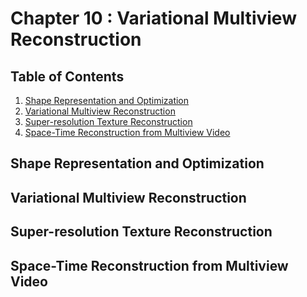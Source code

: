 # Chapter 10 : Variational Multiview Reconstruction

## Table of Contents
1. [Shape Representation and Optimization](#shape-representation-and-optimization)
2. [Variational Multiview Reconstruction](#variational-multiview-reconstruction)
3. [Super-resolution Texture Reconstruction](#super-resolution-texture-reconstruction)
4. [Space-Time Reconstruction from Multiview Video](#space-time-reconstruction-from-multiview-video)

## Shape Representation and Optimization
## Variational Multiview Reconstruction
## Super-resolution Texture Reconstruction
## Space-Time Reconstruction from Multiview Video
